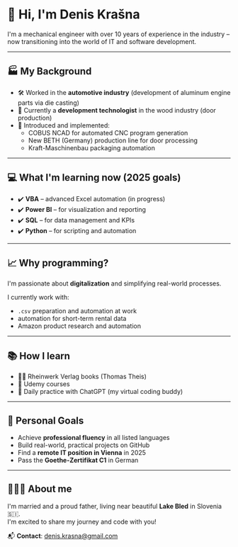 # 👋 Hi, I'm Denis Krašna

I'm a mechanical engineer with over 10 years of experience in the industry – now transitioning into the world of IT and software development.

---

## 🏭 My Background

- 🛠 Worked in the **automotive industry** (development of aluminum engine parts via die casting)
- 🌲 Currently a **development technologist** in the wood industry (door production)
- 🧠 Introduced and implemented:
  - COBUS NCAD for automated CNC program generation
  - New BETH (Germany) production line for door processing
  - Kraft-Maschinenbau packaging automation

---

## 💻 What I'm learning now (2025 goals)

- ✔️ **VBA** – advanced Excel automation (in progress)
- ✔️ **Power BI** – for visualization and reporting
- ✔️ **SQL** – for data management and KPIs
- ✔️ **Python** – for scripting and automation

---

## 📈 Why programming?

I'm passionate about **digitalization** and simplifying real-world processes.

I currently work with:
- `.csv` preparation and automation at work
- automation for short-term rental data
- Amazon product research and automation

---

## 📚 How I learn

- 🧑‍🏫 Rheinwerk Verlag books (Thomas Theis)
- 🧠 Udemy courses
- 🤖 Daily practice with ChatGPT (my virtual coding buddy)

---

## 🧠 Personal Goals

- Achieve **professional fluency** in all listed languages
- Build real-world, practical projects on GitHub
- Find a **remote IT position in Vienna** in 2025
- Pass the **Goethe-Zertifikat C1** in German

---

## 👨‍👩‍👦 About me

I'm married and a proud father, living near beautiful **Lake Bled** in Slovenia 🇸🇮.  
I'm excited to share my journey and code with you!

📬 **Contact**: denis.krasna@gmail.com
